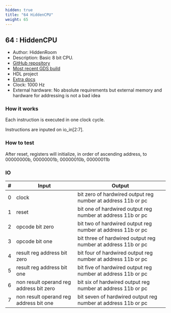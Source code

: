 ```yaml
---
hidden: true
title: "64 HiddenCPU"
weight: 65
---
```


## 64 : HiddenCPU

* Author: HiddenRoom
* Description: Basic 8 bit CPU.
* [GitHub repository](https://github.com/HiddenRoom/tt03-hiddenCPU)
* [Most recent GDS build](https://github.com/HiddenRoom/tt03-hiddenCPU/actions/runs/4771437008)
* HDL project
* [Extra docs]()
* Clock: 1000 Hz
* External hardware: No absolute requirements but external memory and hardware for addressing is not a bad idea



### How it works

Each instruction is executed in one clock cycle.

Instructions are inputed on io_in[2:7].


### How to test

After reset, registers will initialize, in order of ascending address, to 00000000b, 00000001b, 00000010b, 00000011b


### IO

| # | Input        | Output       |
|---|--------------|--------------|
| 0 | clock  | bit zero of hardwired output reg number at address 11b or pc |
| 1 | reset  | bit one of hardwired output reg number at address 11b or pc |
| 2 | opcode bit zero  | bit two of hardwired output reg number at address 11b or pc |
| 3 | opcode bit one  | bit three of hardwired output reg number at address 11b or pc |
| 4 | result reg address bit zero  | bit four of hardwired output reg number at address 11b or pc |
| 5 | result reg address bit one  | bit five of hardwired output reg number at address 11b or pc |
| 6 | non result operand reg address bit zero  | bit six of hardwired output reg number at address 11b or pc |
| 7 | non result operand reg address bit one  | bit seven of hardwired output reg number at address 11b or pc |
